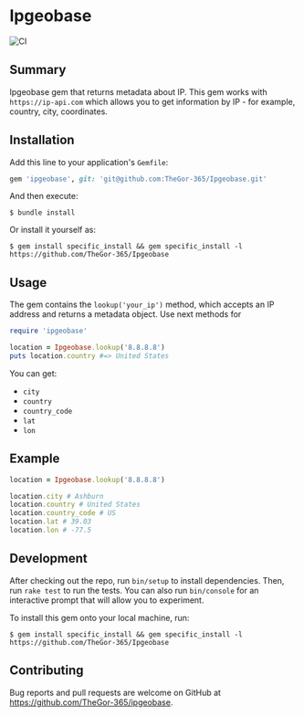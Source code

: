 # Ipgeobase

![CI](https://github.com/TheGor-365/Ipgeobase/actions/workflows/main.yml/badge.svg)


## Summary

Ipgeobase gem that returns metadata about IP. This gem works with `https://ip-api.com` which allows you to get information by IP - for example, country, city, coordinates.

## Installation

Add this line to your application's `Gemfile`:

```ruby
gem 'ipgeobase', git: 'git@github.com:TheGor-365/Ipgeobase.git'
```

And then execute:

    $ bundle install

Or install it yourself as:

    $ gem install specific_install && gem specific_install -l https://github.com/TheGor-365/Ipgeobase


## Usage

The gem contains the `lookup('your_ip')` method, which accepts an IP address and returns a metadata object. Use next methods for
```ruby
require 'ipgeobase'

location = Ipgeobase.lookup('8.8.8.8')
puts location.country #=> United States
```

You can get:

* `city`
* `country`
* `country_code`
* `lat`
* `lon`

## Example

```ruby
location = Ipgeobase.lookup('8.8.8.8')

location.city # Ashburn
location.country # United States
location.country_code # US
location.lat # 39.03
location.lon # -77.5
```

## Development

After checking out the repo, run `bin/setup` to install dependencies. Then, run `rake test` to run the tests. You can also run `bin/console` for an interactive prompt that will allow you to experiment.

To install this gem onto your local machine, run: 
```
$ gem install specific_install && gem specific_install -l https://github.com/TheGor-365/Ipgeobase
```
## Contributing

Bug reports and pull requests are welcome on GitHub at https://github.com/TheGor-365/ipgeobase.
